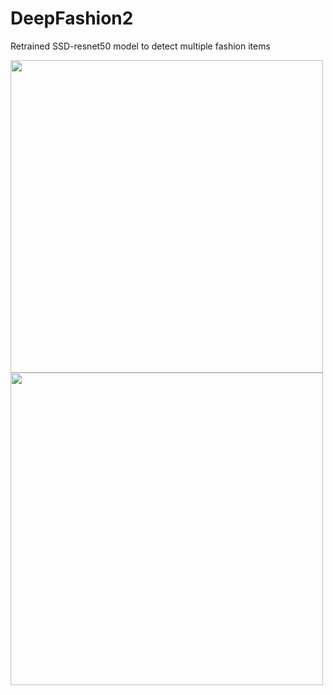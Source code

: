 # DeepFashion2
Retrained SSD-resnet50 model to detect multiple fashion items

<p>
  <img src="https://github.com/thecodingjack/DeepFashion2/blob/master/image1.jpg?raw=true" height="500px"></img>
  <img src="https://github.com/thecodingjack/DeepFashion2/blob/master/output.jpg?raw=true" height="500px"></img>
<p>
